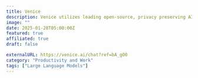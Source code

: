 ```yaml
---
title: Venice
description: Venice utilizes leading open-source, privacy preserving AI technology to deliver uncensored, unbiased machine intelligence.
image: ""
date: 2025-01-28T05:00:00Z
featured: true
affiliated: true
draft: false

externalURL: https://venice.ai/chat?ref=bA_gO0
category: "Productivity and Work"
tags: ["Large Language Models"]
---
```

